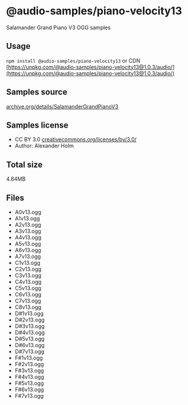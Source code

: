 # @audio-samples/piano-velocity13

Salamander Grand Piano V3 OGG samples

## Usage

`npm install @audio-samples/piano-velocity13` or CDN [https://unpkg.com/@audio-samples/piano-velocity13@1.0.3/audio/](https://unpkg.com/@audio-samples/piano-velocity13@1.0.3/audio/)

## Samples source

[archive.org/details/SalamanderGrandPianoV3](https://archive.org/details/SalamanderGrandPianoV3)

## Samples license

- CC BY 3.0 [creativecommons.org/licenses/by/3.0/](http://creativecommons.org/licenses/by/3.0/)
- Author: Alexander Holm 

## Total size

4.84MB

## Files

- A0v13.ogg
- A1v13.ogg
- A2v13.ogg
- A3v13.ogg
- A4v13.ogg
- A5v13.ogg
- A6v13.ogg
- A7v13.ogg
- C1v13.ogg
- C2v13.ogg
- C3v13.ogg
- C4v13.ogg
- C5v13.ogg
- C6v13.ogg
- C7v13.ogg
- C8v13.ogg
- D#1v13.ogg
- D#2v13.ogg
- D#3v13.ogg
- D#4v13.ogg
- D#5v13.ogg
- D#6v13.ogg
- D#7v13.ogg
- F#1v13.ogg
- F#2v13.ogg
- F#3v13.ogg
- F#4v13.ogg
- F#5v13.ogg
- F#6v13.ogg
- F#7v13.ogg